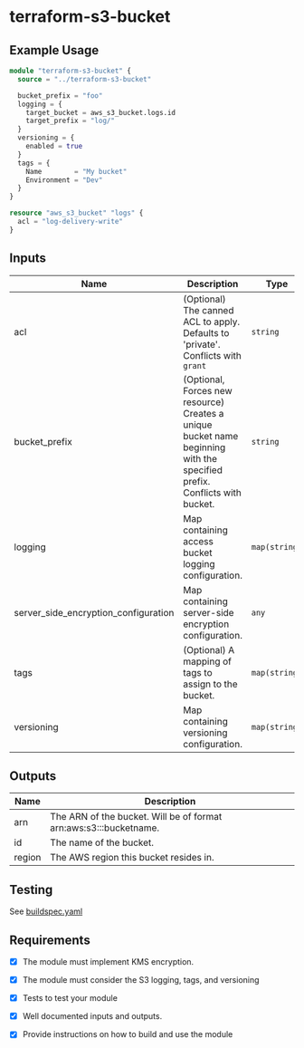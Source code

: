 # terraform-s3-bucket

## Example Usage

```terraform
module "terraform-s3-bucket" {
  source = "../terraform-s3-bucket"

  bucket_prefix = "foo"
  logging = {
    target_bucket = aws_s3_bucket.logs.id
    target_prefix = "log/"
  }
  versioning = {
    enabled = true
  }
  tags = {
    Name        = "My bucket"
    Environment = "Dev"
  }
}

resource "aws_s3_bucket" "logs" {
  acl = "log-delivery-write"
}
```

## Inputs

| Name | Description | Type | Default | Required |
|------|-------------|------|---------|:--------:|
| acl | (Optional) The canned ACL to apply. Defaults to 'private'. Conflicts with `grant` | `string` | `"private"` | no |
| bucket\_prefix | (Optional, Forces new resource) Creates a unique bucket name beginning with the specified prefix. Conflicts with bucket. | `string` | `null` | no |
| logging | Map containing access bucket logging configuration. | `map(string)` | `{}` | no |
| server\_side\_encryption\_configuration | Map containing server-side encryption configuration. | `any` | `{}` | no |
| tags | (Optional) A mapping of tags to assign to the bucket. | `map(string)` | `{}` | no |
| versioning | Map containing versioning configuration. | `map(string)` | `{}` | no |

## Outputs

| Name | Description |
|------|-------------|
| arn | The ARN of the bucket. Will be of format arn:aws:s3:::bucketname. |
| id | The name of the bucket. |
| region | The AWS region this bucket resides in. |


## Testing

See [buildspec.yaml](buildspec.yaml)

## Requirements

  - [x] The module must implement KMS encryption.
  - [x] The module must consider the S3 logging, tags, and versioning
  - [x] Tests to test your module
  - [x] Well documented inputs and outputs.
  - [x] Provide instructions on how to build and use the module

